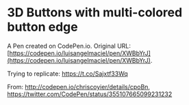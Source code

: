 # 3D Buttons with multi-colored button edge

A Pen created on CodePen.io. Original URL: [https://codepen.io/luisangelmaciel/pen/XWBbYrJ](https://codepen.io/luisangelmaciel/pen/XWBbYrJ).

Trying to replicate: https://t.co/Sajxtf33Wq

From: http://codepen.io/chriscoyier/details/cpoBn,
https://twitter.com/CodePen/status/355107665099231232